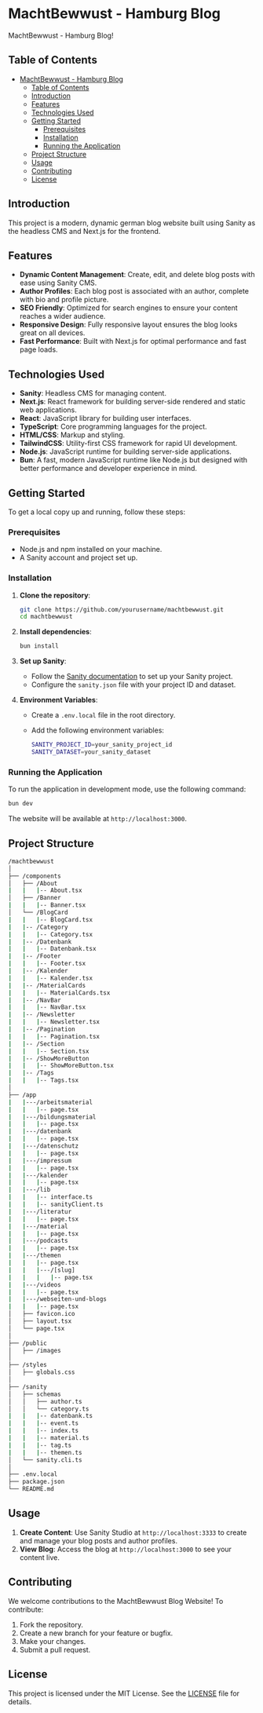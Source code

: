 # MachtBewwust - Hamburg Blog

MachtBewwust - Hamburg Blog!

## Table of Contents

- [MachtBewwust - Hamburg Blog](#machtbewwust---hamburg-blog)
  - [Table of Contents](#table-of-contents)
  - [Introduction](#introduction)
  - [Features](#features)
  - [Technologies Used](#technologies-used)
  - [Getting Started](#getting-started)
    - [Prerequisites](#prerequisites)
    - [Installation](#installation)
    - [Running the Application](#running-the-application)
  - [Project Structure](#project-structure)
  - [Usage](#usage)
  - [Contributing](#contributing)
  - [License](#license)

## Introduction

This project is a modern, dynamic german blog website built using Sanity as the headless CMS and Next.js for the frontend.

## Features

- **Dynamic Content Management**: Create, edit, and delete blog posts with ease using Sanity CMS.
- **Author Profiles**: Each blog post is associated with an author, complete with bio and profile picture.
- **SEO Friendly**: Optimized for search engines to ensure your content reaches a wider audience.
- **Responsive Design**: Fully responsive layout ensures the blog looks great on all devices.
- **Fast Performance**: Built with Next.js for optimal performance and fast page loads.

## Technologies Used

- **Sanity**: Headless CMS for managing content.
- **Next.js**: React framework for building server-side rendered and static web applications.
- **React**: JavaScript library for building user interfaces.
- **TypeScript**: Core programming languages for the project.
- **HTML/CSS**: Markup and styling.
- **TailwindCSS**: Utility-first CSS framework for rapid UI development.
- **Node.js**: JavaScript runtime for building server-side applications.
- **Bun**: A fast, modern JavaScript runtime like Node.js but designed with better performance and developer experience in mind.

## Getting Started

To get a local copy up and running, follow these steps:

### Prerequisites

- Node.js and npm installed on your machine.
- A Sanity account and project set up.

### Installation

1. **Clone the repository**:

   ```bash
   git clone https://github.com/yourusername/machtbewwust.git
   cd machtbewwust
   ```

2. **Install dependencies**:

   ```bash
   bun install
   ```

3. **Set up Sanity**:

   - Follow the [Sanity documentation](https://www.sanity.io/docs) to set up your Sanity project.
   - Configure the `sanity.json` file with your project ID and dataset.

4. **Environment Variables**:

   - Create a `.env.local` file in the root directory.
   - Add the following environment variables:

     ```bash
     SANITY_PROJECT_ID=your_sanity_project_id
     SANITY_DATASET=your_sanity_dataset
     ```

### Running the Application

To run the application in development mode, use the following command:

```bash
bun dev
```

The website will be available at `http://localhost:3000`.

## Project Structure

```bash
/machtbewwust
│
├── /components
│   ├── /About
|   |   |-- About.tsx
│   ├── /Banner
|   |   |-- Banner.tsx
│   └── /BlogCard
|   |   |-- BlogCard.tsx
|   |-- /Category
|   |   |-- Category.tsx
|   |-- /Datenbank
|   |   |-- Datenbank.tsx
|   |-- /Footer
|   |   |-- Footer.tsx
|   |-- /Kalender
|   |   |-- Kalender.tsx
|   |-- /MaterialCards
|   |   |-- MaterialCards.tsx
|   |-- /NavBar
|   |   |-- NavBar.tsx
|   |-- /Newsletter
|   |   |-- Newsletter.tsx
|   |-- /Pagination
|   |   |-- Pagination.tsx
|   |-- /Section
|   |   |-- Section.tsx
|   |-- /ShowMoreButton
|   |   |-- ShowMoreButton.tsx
|   |-- /Tags
|   |   |-- Tags.tsx
│
├── /app
|   |---/arbeitsmaterial
|   |   |-- page.tsx
|   |---/bildungsmaterial
|   |   |-- page.tsx
|   |---/datenbank
|   |   |-- page.tsx
|   |---/datenschutz
|   |   |-- page.tsx
|   |---/impressum
|   |   |-- page.tsx
|   |---/kalender
|   |   |-- page.tsx
|   |---/lib
|   |   |-- interface.ts
|   |   |-- sanityClient.ts
|   |---/literatur
|   |   |-- page.tsx
|   |---/material
|   |   |-- page.tsx
|   |---/podcasts
|   |   |-- page.tsx
|   |---/themen
|   |   |-- page.tsx
|   |   |---/[slug]
|   |   |   |-- page.tsx
|   |---/videos
|   |   |-- page.tsx
|   |---/webseiten-und-blogs
|   |   |-- page.tsx
│   ├── favicon.ico
│   ├── layout.tsx
│   └── page.tsx
│
├── /public
│   ├── /images
│
├── /styles
│   ├── globals.css
│
├── /sanity
│   ├── schemas
│   │   ├── author.ts
│   │   └── category.ts
|   |   |-- datenbank.ts
|   |   |-- event.ts
|   |   |-- index.ts
|   |   |-- material.ts
|   |   |-- tag.ts
|   |   |-- themen.ts
│   └── sanity.cli.ts
│
├── .env.local
├── package.json
└── README.md
```

## Usage

1. **Create Content**: Use Sanity Studio at `http://localhost:3333` to create and manage your blog posts and author profiles.
2. **View Blog**: Access the blog at `http://localhost:3000` to see your content live.

## Contributing

We welcome contributions to the MachtBewwust Blog Website! To contribute:

1. Fork the repository.
2. Create a new branch for your feature or bugfix.
3. Make your changes.
4. Submit a pull request.

## License

This project is licensed under the MIT License. See the [LICENSE](LICENSE) file for details.
